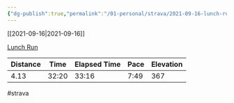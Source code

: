 ```yaml
---
{"dg-publish":true,"permalink":"/01-personal/strava/2021-09-16-lunch-run/"}
---
```



[[2021-09-16\|2021-09-16]]

[Lunch Run](https://www.strava.com/activities/5971213011)

| Distance | Time  | Elapsed Time | Pace | Elevation |
| -------- | ----- | ------------ | ---- | --------- |
| 4.13     | 32:20 | 33:16        | 7:49 | 367       |




#strava
